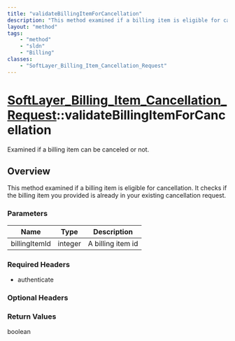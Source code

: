 ```yaml
---
title: "validateBillingItemForCancellation"
description: "This method examined if a billing item is eligible for cancellation. It checks if the billing item you provided is alrea... "
layout: "method"
tags:
    - "method"
    - "sldn"
    - "Billing"
classes:
    - "SoftLayer_Billing_Item_Cancellation_Request"
---
```

# [SoftLayer_Billing_Item_Cancellation_Request](/reference/services/SoftLayer_Billing_Item_Cancellation_Request)::validateBillingItemForCancellation

Examined if a billing item can be canceled or not.


## Overview 
This method examined if a billing item is eligible for cancellation. It checks if the billing item you provided is already in your existing cancellation request. 

### Parameters 
|Name | Type | Description |
| --- | --- | --- |
|billingItemId| integer| A billing item id|


### Required Headers
* authenticate

### Optional Headers

### Return Values
boolean

